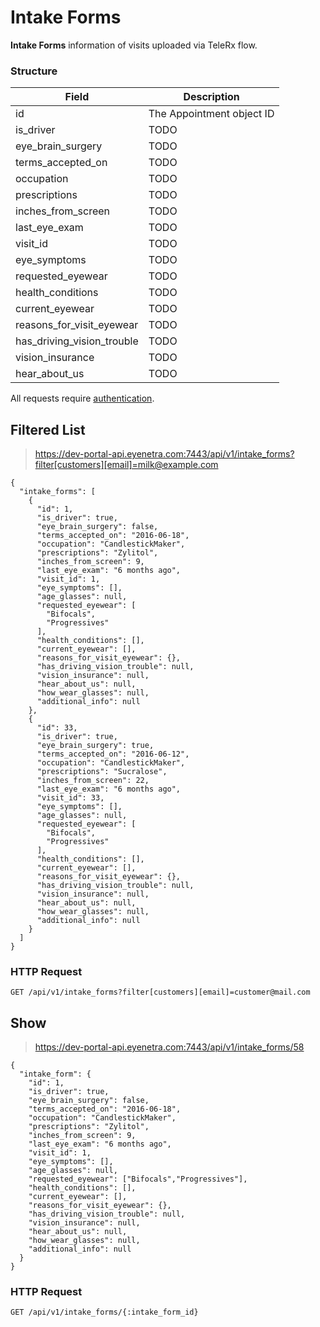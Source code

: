 # Intake Forms

**Intake Forms** information of visits uploaded via TeleRx flow.

### Structure

Field             | Description
----------------- | -------------------------------------------------------------------------------
id                | The Appointment object ID
is_driver         | TODO
eye_brain_surgery | TODO
terms_accepted_on | TODO
occupation        | TODO
prescriptions     | TODO
inches_from_screen| TODO
last_eye_exam     | TODO
visit_id          | TODO
eye_symptoms      | TODO
requested_eyewear | TODO
health_conditions | TODO
current_eyewear   | TODO
reasons_for_visit_eyewear   | TODO
has_driving_vision_trouble  | TODO
vision_insurance            | TODO
hear_about_us               | TODO

<aside class="warn">
All requests require <a href="#basic-authentication">authentication</a>.
</aside>

## Filtered List

> https://dev-portal-api.eyenetra.com:7443/api/v1/intake_forms?filter[customers][email]=milk@example.com

````
{
  "intake_forms": [
    {
      "id": 1,
      "is_driver": true,
      "eye_brain_surgery": false,
      "terms_accepted_on": "2016-06-18",
      "occupation": "CandlestickMaker",
      "prescriptions": "Zylitol",
      "inches_from_screen": 9,
      "last_eye_exam": "6 months ago",
      "visit_id": 1,
      "eye_symptoms": [],
      "age_glasses": null,
      "requested_eyewear": [
        "Bifocals",
        "Progressives"
      ],
      "health_conditions": [],
      "current_eyewear": [],
      "reasons_for_visit_eyewear": {},
      "has_driving_vision_trouble": null,
      "vision_insurance": null,
      "hear_about_us": null,
      "how_wear_glasses": null,
      "additional_info": null
    },
    {
      "id": 33,
      "is_driver": true,
      "eye_brain_surgery": true,
      "terms_accepted_on": "2016-06-12",
      "occupation": "CandlestickMaker",
      "prescriptions": "Sucralose",
      "inches_from_screen": 22,
      "last_eye_exam": "6 months ago",
      "visit_id": 33,
      "eye_symptoms": [],
      "age_glasses": null,
      "requested_eyewear": [
        "Bifocals",
        "Progressives"
      ],
      "health_conditions": [],
      "current_eyewear": [],
      "reasons_for_visit_eyewear": {},
      "has_driving_vision_trouble": null,
      "vision_insurance": null,
      "hear_about_us": null,
      "how_wear_glasses": null,
      "additional_info": null
    }
  ]
}
````

### HTTP Request

`GET /api/v1/intake_forms?filter[customers][email]=customer@mail.com`


## Show

> https://dev-portal-api.eyenetra.com:7443/api/v1/intake_forms/58

````
{
  "intake_form": {
    "id": 1,
    "is_driver": true,
    "eye_brain_surgery": false,
    "terms_accepted_on": "2016-06-18",
    "occupation": "CandlestickMaker",
    "prescriptions": "Zylitol",
    "inches_from_screen": 9,
    "last_eye_exam": "6 months ago",
    "visit_id": 1,
    "eye_symptoms": [],
    "age_glasses": null,
    "requested_eyewear": ["Bifocals","Progressives"],
    "health_conditions": [],
    "current_eyewear": [],
    "reasons_for_visit_eyewear": {},
    "has_driving_vision_trouble": null,
    "vision_insurance": null,
    "hear_about_us": null,
    "how_wear_glasses": null,
    "additional_info": null
  }
}
````

### HTTP Request

`GET /api/v1/intake_forms/{:intake_form_id}`

